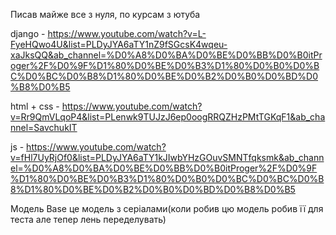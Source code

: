 Писав майже все з нуля, по курсам з ютуба

django - https://www.youtube.com/watch?v=L-FyeHQwo4U&list=PLDyJYA6aTY1nZ9fSGcsK4wqeu-xaJksQQ&ab_channel=%D0%A8%D0%BA%D0%BE%D0%BB%D0%B0itProger%2F%D0%9F%D1%80%D0%BE%D0%B3%D1%80%D0%B0%D0%BC%D0%BC%D0%B8%D1%80%D0%BE%D0%B2%D0%B0%D0%BD%D0%B8%D0%B5

html + css - https://www.youtube.com/watch?v=Rr9QmVLqoP4&list=PLenwk9TUJzJ6ep0oogRRQZHzPMtTGKqF1&ab_channel=SavchukIT

js - https://www.youtube.com/watch?v=fHl7UyRjOf0&list=PLDyJYA6aTY1kJIwbYHzGOuvSMNTfqksmk&ab_channel=%D0%A8%D0%BA%D0%BE%D0%BB%D0%B0itProger%2F%D0%9F%D1%80%D0%BE%D0%B3%D1%80%D0%B0%D0%BC%D0%BC%D0%B8%D1%80%D0%BE%D0%B2%D0%B0%D0%BD%D0%B8%D0%B5

Модель Base це модель з серіалами(коли робив цю модель робив її для теста але тепер лень переделувать)